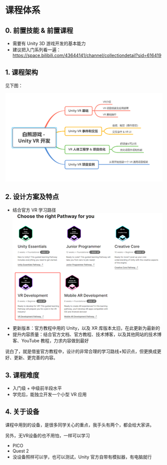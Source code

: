 # 课程体系

## 0. 前置技能 & 前置课程

* 需要有 Unity 3D 游戏开发的基本能力
* 建议把入门系列看一遍：https://space.bilibili.com/43644141/channel/collectiondetail?sid=616419

## 1. 课程架构

见下图：

![](../../imgs/vr-class.png)

## 2. 设计方案及特点

* 结合官方 VR 学习路径
  ![](../../imgs/unity_vr_path.png)
* 更新版本：官方教程中用的 Unity，以及 XR 库版本太旧，在此更新为最新的
* 提升内容质量：结合官方文档、官方教程、技术博客，以及其他网站的技术博客、YouTube 教程，力求内容做到最好

说白了，就是借鉴官方教程中，设计的非常合理的学习路线+知识点，但更换成更好、更新、更完善的内容。

## 3. 课程难度

* 入门级 + 中级前半段水平
* 学完后，能独立开发一个小型 VR 应用

## 4. 关于设备

课程中用到的设备，是很多同学关心的重点，我手头有两个，都会给大家讲。

另外，无VR设备的也不用怕，一样可以学习

* PICO 
* Quest 2 
* 没设备照样可以学，也可以测试，Unity 官方自带有模拟器，有电脑就行